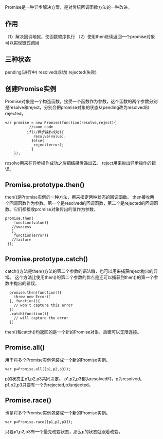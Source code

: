 ﻿Promise是一种异步解决方案，是对传统回调函数方法的一种改进。 

## 作用

（1）解决回调地狱，使函数顺序执行 
（2）使用then继续返回一个promise对象可以实现链式调用    

## 三种状态

pending(进行中)
resolved(成功)
rejected(失败)  

## 创建Promise实例

Promise对象是一个构造函数，接受一个函数作为参数，这个函数的两个参数分别是resolve和reject，分别会把promise对象的状态从pending改为resolved和rejected。



    var promise = new Promise(function(resolve,reject){
               //some code 
              if(//异步操作成功){
                 resolve(value);
                }else{
                 reject(error);
                }
        });

resolve用来在异步操作成功之后把结果传递出去。
reject用来抛出异步操作的错误。

## Promise.prototype.then()
then()是Promise实例的一种方法，用来指定两种状态的回调函数。
then接收两个回调函数作为参数。第一个是resolved的回调函数，第二个是rejected的回调函数。它们都接收promise对象传出的值作为参数。


    promise.then(
        function(value){
       //success
       },
        function(error){
       //failure
     });


## Promise.prototype.catch()

catch()方法是then()方法的第二个参数的语法糖，也可以用来捕获reject抛出的异常。
这个方法比使用then()的第二个参数的优点是还可以捕获到then()的第一个参数中抛出的错误。

      promise.then(function(){
        throw new Error()
      }, function(){
        // won't capture this error
      })
      .catch(function(){
        // will capture the error
      })
  then()和catch()均返回的是一个新的Promise对象，后面可以无限连接。

## Promise.all()
用于将多个Promise实例包装成一个新的Promise实例。

    var p=Promise.all([p1,p2,p3]);
p的状态由p1,p2,p3共同决定。
p1,p2,p3都为resolved时，p为resolved。
p1,p2,p3只要有一个为rejected,p为rejected。

## Promise.race()
也是将多个Promise实例包装成一个新的Promise实例。

    var p=Promise.race([p1,p2,p3]);
只要p1,p2,p3有一个最先改变状态，那么p的状态就跟着改变。

